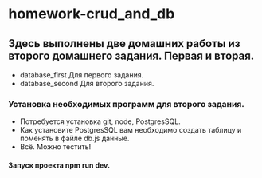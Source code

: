 # homework-crud_and_db

## Здесь выполнены две домашних работы из второго домашнего задания. Первая и вторая.
- database_first Для первого задания.
- database_second Для второго задания.

### Установка необходимых программ для второго задания.
- Потребуется установка git, node, PostgresSQL.
- Как установите PostgresSQL вам необходимо создать таблицу и поменять в файле db.js данные.
- Всё. Можно тестить!

#### Запуск проекта npm run dev.
